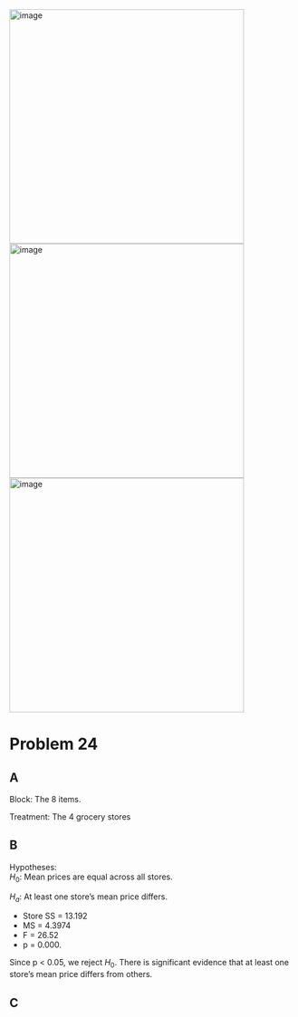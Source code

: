 <img width="414" alt="image" src="https://github.com/user-attachments/assets/fb95cebc-5ab4-481e-92aa-a52197cfc8b1" />
<img width="414" alt="image" src="https://github.com/user-attachments/assets/26cff4f1-4bc4-4b97-bb8a-a6efe5cd70cd" />
<img width="414" alt="image" src="https://github.com/user-attachments/assets/02a7c984-7532-45c0-ad48-de092679c363" />

# Problem 24

## A

Block: The 8 items.

Treatment: The 4 grocery stores

## B

Hypotheses:  
$H_0$: Mean prices are equal across all stores.

$H_a$: At least one store’s mean price differs.

- Store SS = 13.192
- MS = 4.3974
- F = 26.52
- p = 0.000.  

Since p < 0.05\, we reject $H_0$. There is significant evidence that at least one store’s mean price differs from others. 

## C




